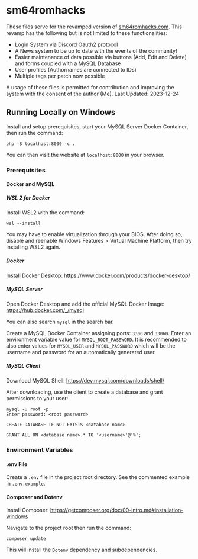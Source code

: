 # sm64romhacks

These files serve for the revamped version of [sm64romhacks.com](https://www.sm64romhacks.com). This revamp has the following but is not limited to these functionalities:
- Login System via Discord Oauth2 protocol
- A News system to be up to date with the events of the community!
- Easier maintenance of data possible via buttons (Add, Edit and Delete) and forms coupled with a MySQL Database
- User profiles (Authornames are connected to IDs)
- Multiple tags per patch now possible

A usage of these files is permitted for contribution and improving the system with the consent of the author (Me).
Last Updated: 2023-12-24

## Running Locally on Windows

Install and setup prerequisites, start your MySQL Server Docker Container, then run the command:
```
php -S localhost:8000 -c .
```
You can then visit the website at `localhost:8000` in your browser.

### Prerequisites

#### Docker and MySQL

##### WSL 2 for Docker

Install WSL2 with the command:
```
wsl --install
```
You may have to enable virtualization through your BIOS. After doing so, disable and reenable Windows Features > Virtual Machine Platform, then try installing WSL2 again.

##### Docker

Install Docker Desktop: https://www.docker.com/products/docker-desktop/

##### MySQL Server

Open Docker Desktop and add the official MySQL Docker Image: https://hub.docker.com/_/mysql

You can also search `mysql` in the search bar.

Create a MySQL Docker Container assigning ports: `3306` and `33060`. Enter an environment variable value for `MYSQL_ROOT_PASSWORD`. It is recommended to also enter values for `MYSQL_USER` and `MYSQL_PASSWORD` which will be the username and password for an automatically generated user.

##### MySQL Client

Download MySQL Shell: https://dev.mysql.com/downloads/shell/

After downloading, use the client to create a database and grant permissions to your user:

```
mysql -u root -p
Enter password: <root password>

CREATE DATABASE IF NOT EXISTS <database name>

GRANT ALL ON <database name>.* TO '<username>'@'%';
```

### Environment Variables

#### .env File

Create a `.env` file in the project root directory. See the commented example in `.env.example`.

#### Composer and Dotenv

Install Composer: https://getcomposer.org/doc/00-intro.md#installation-windows

Navigate to the project root then run the command:
```
composer update
```
This will install the `Dotenv` dependency and subdependencies.
